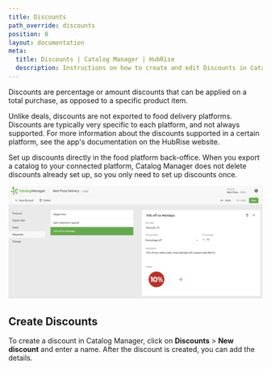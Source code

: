 ```yaml
---
title: Discounts
path_override: discounts
position: 8
layout: documentation
meta:
  title: Discounts | Catalog Manager | HubRise
  description: Instructions on how to create and edit Discounts in Catalog Manager. Synchronise catalogs between your EPOS and your apps.
---
```


Discounts are percentage or amount discounts that can be applied on a total purchase, as opposed to a specific product item.

Unlike deals, discounts are not exported to food delivery platforms.
Discounts are typically very specific to each platform, and not always supported.
For more information about the discounts supported in a certain platform, see the app's documentation on the HubRise website.

Set up discounts directly in the food platform back-office.
When you export a catalog to your connected platform, Catalog Manager does not delete discounts already set up, so you only need to set up discounts once.

![Catalog Manager Discounts list](./images/006-2x-discounts-list.png)

## Create Discounts

To create a discount in Catalog Manager, click on **Discounts** > **New discount** and enter a name.
After the discount is created, you can add the details.
